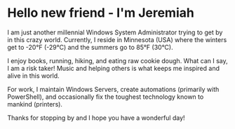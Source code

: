 # Hello new friend - I'm Jeremiah  

I am just another millennial Windows System Administrator trying to get by in this crazy world. Currently, I reside 
in Minnesota (USA) where the winters get to -20&deg;F (-29&deg;C) and the summers go to 85&deg;F (30&deg;C).  

I enjoy books, running, hiking, and eating raw cookie dough. What can I say, I am a risk taker! Music and helping others 
is what keeps me inspired and alive in this world.  

For work, I maintain Windows Servers, create automations (primarily with PowerShell), and occasionally fix the toughest technology known to mankind (printers).  

Thanks for stopping by and I hope you have a wonderful day! 
